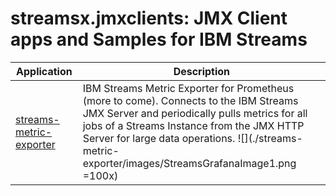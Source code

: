 # streamsx.jmxclients: JMX Client apps and Samples for IBM Streams

| Application | Description |
| ----------- | ----------- |
| [streams-metric-exporter](streams-metric-exporter/) | IBM Streams Metric Exporter for Prometheus (more to come). Connects to the IBM Streams JMX Server and  periodically pulls metrics for all jobs of a Streams Instance from the JMX HTTP Server for large data operations. ![](./streams-metric-exporter/images/StreamsGrafanaImage1.png =100x)|
